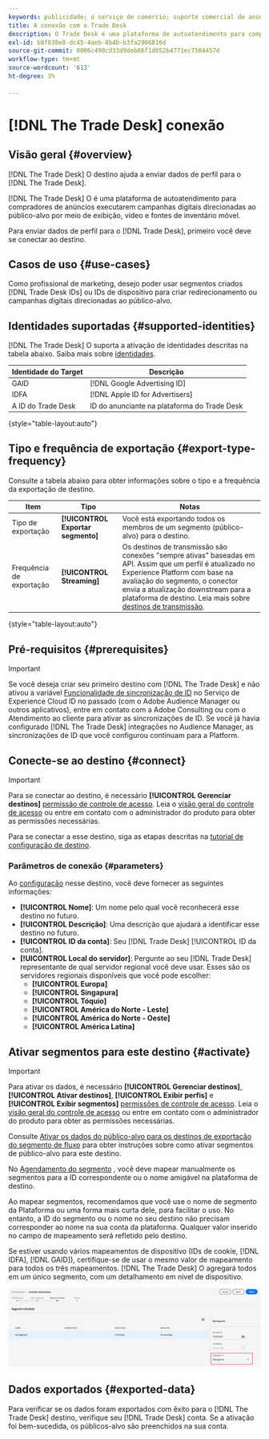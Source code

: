 ```yaml
---
keywords: publicidade; o serviço de comércio; suporte comercial de anúncios
title: A conexão com o Trade Desk
description: O Trade Desk é uma plataforma de autoatendimento para compradores de anúncios para executar redirecionamento e campanhas digitais direcionadas ao público-alvo em fontes de exibição, vídeo e inventário móvel.
exl-id: b8f638e8-dc45-4aeb-8b4b-b3fa2906816d
source-git-commit: 0006c498cd33d9deb66f1d052b4771ec7504457d
workflow-type: tm+mt
source-wordcount: '613'
ht-degree: 3%

---
```


# [!DNL The Trade Desk] conexão

## Visão geral {#overview}

[!DNL The Trade Desk] O destino ajuda a enviar dados de perfil para o [!DNL The Trade Desk].

[!DNL The Trade Desk] O é uma plataforma de autoatendimento para compradores de anúncios executarem campanhas digitais direcionadas ao público-alvo por meio de exibição, vídeo e fontes de inventário móvel.

Para enviar dados de perfil para o [!DNL Trade Desk], primeiro você deve se conectar ao destino.

## Casos de uso {#use-cases}

Como profissional de marketing, desejo poder usar segmentos criados [!DNL Trade Desk IDs] ou IDs de dispositivo para criar redirecionamento ou campanhas digitais direcionadas ao público-alvo.

## Identidades suportadas {#supported-identities}

[!DNL The Trade Desk] O suporta a ativação de identidades descritas na tabela abaixo. Saiba mais sobre [identidades](/help/identity-service/namespaces.md).

| Identidade do Target | Descrição |
|---|---|
| GAID | [!DNL Google Advertising ID] |
| IDFA | [!DNL Apple ID for Advertisers] |
| A ID do Trade Desk | ID do anunciante na plataforma do Trade Desk |

{style=&quot;table-layout:auto&quot;}

## Tipo e frequência de exportação {#export-type-frequency}

Consulte a tabela abaixo para obter informações sobre o tipo e a frequência da exportação de destino.

| Item | Tipo | Notas |
---------|----------|---------|
| Tipo de exportação | **[!UICONTROL Exportar segmento]** | Você está exportando todos os membros de um segmento (público-alvo) para o destino. |
| Frequência de exportação | **[!UICONTROL Streaming]** | Os destinos de transmissão são conexões &quot;sempre ativas&quot; baseadas em API. Assim que um perfil é atualizado no Experience Platform com base na avaliação do segmento, o conector envia a atualização downstream para a plataforma de destino. Leia mais sobre [destinos de transmissão](/help/destinations/destination-types.md#streaming-destinations). |

{style=&quot;table-layout:auto&quot;}

## Pré-requisitos {#prerequisites}

>[!IMPORTANT]
>
>Se você deseja criar seu primeiro destino com [!DNL The Trade Desk] e não ativou a variável [Funcionalidade de sincronização de ID](https://experienceleague.adobe.com/docs/id-service/using/id-service-api/methods/idsync.html) no Serviço de Experience Cloud ID no passado (com o Adobe Audience Manager ou outros aplicativos), entre em contato com a Adobe Consulting ou com o Atendimento ao cliente para ativar as sincronizações de ID. Se você já havia configurado [!DNL The Trade Desk] integrações no Audience Manager, as sincronizações de ID que você configurou continuam para a Platform.

## Conecte-se ao destino {#connect}

>[!IMPORTANT]
> 
>Para se conectar ao destino, é necessário **[!UICONTROL Gerenciar destinos]** [permissão de controle de acesso](/help/access-control/home.md#permissions). Leia o [visão geral do controle de acesso](/help/access-control/ui/overview.md) ou entre em contato com o administrador do produto para obter as permissões necessárias.

Para se conectar a esse destino, siga as etapas descritas na [tutorial de configuração de destino](../../ui/connect-destination.md).

### Parâmetros de conexão {#parameters}

Ao [configuração](../../ui/connect-destination.md) nesse destino, você deve fornecer as seguintes informações:

* **[!UICONTROL Nome]**: Um nome pelo qual você reconhecerá esse destino no futuro.
* **[!UICONTROL Descrição]**: Uma descrição que ajudará a identificar esse destino no futuro.
* **[!UICONTROL ID da conta]**: Seu [!DNL Trade Desk] [!UICONTROL ID da conta].
* **[!UICONTROL Local do servidor]**: Pergunte ao seu [!DNL Trade Desk] representante de qual servidor regional você deve usar. Esses são os servidores regionais disponíveis que você pode escolher:
   * **[!UICONTROL Europa]**
   * **[!UICONTROL Singapura]**
   * **[!UICONTROL Tóquio]**
   * **[!UICONTROL América do Norte - Leste]**
   * **[!UICONTROL América do Norte - Oeste]**
   * **[!UICONTROL América Latina]**

## Ativar segmentos para este destino {#activate}

>[!IMPORTANT]
> 
>Para ativar os dados, é necessário **[!UICONTROL Gerenciar destinos]**, **[!UICONTROL Ativar destinos]**, **[!UICONTROL Exibir perfis]** e **[!UICONTROL Exibir segmentos]** [permissões de controle de acesso](/help/access-control/home.md#permissions). Leia o [visão geral do controle de acesso](/help/access-control/ui/overview.md) ou entre em contato com o administrador do produto para obter as permissões necessárias.

Consulte [Ativar os dados do público-alvo para os destinos de exportação do segmento de fluxo](../../ui/activate-segment-streaming-destinations.md) para obter instruções sobre como ativar segmentos de público-alvo para este destino.

No [Agendamento do segmento](../../ui/activate-segment-streaming-destinations.md#scheduling) , você deve mapear manualmente os segmentos para a ID correspondente ou o nome amigável na plataforma de destino.

Ao mapear segmentos, recomendamos que você use o nome de segmento da Plataforma ou uma forma mais curta dele, para facilitar o uso. No entanto, a ID do segmento ou o nome no seu destino não precisam corresponder ao nome na sua conta da plataforma. Qualquer valor inserido no campo de mapeamento será refletido pelo destino.

Se estiver usando vários mapeamentos de dispositivo (IDs de cookie, [!DNL IDFA], [!DNL GAID]), certifique-se de usar o mesmo valor de mapeamento para todos os três mapeamentos. [!DNL The Trade Desk] O agregará todos em um único segmento, com um detalhamento em nível de dispositivo.

![ID de mapeamento de segmento](../../assets/common/segment-mapping-id.png)

## Dados exportados {#exported-data}

Para verificar se os dados foram exportados com êxito para o [!DNL The Trade Desk] destino, verifique seu [!DNL Trade Desk] conta. Se a ativação foi bem-sucedida, os públicos-alvo são preenchidos na sua conta.

